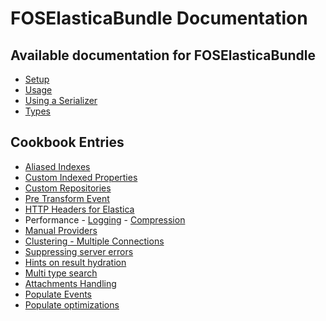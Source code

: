 FOSElasticaBundle Documentation
===============================

Available documentation for FOSElasticaBundle
---------------------------------------------

* [Setup](setup.md)
* [Usage](usage.md)
* [Using a Serializer](serializer.md)
* [Types](types.md)

Cookbook Entries
----------------

* [Aliased Indexes](cookbook/aliased-indexes.md)
* [Custom Indexed Properties](cookbook/custom-properties.md)
* [Custom Repositories](cookbook/custom-repositories.md)
* [Pre Transform Event](cookbook/pre-transform-event.md)
* [HTTP Headers for Elastica](cookbook/elastica-client-http-headers.md)
* Performance - [Logging](cookbook/logging.md) - [Compression](cookbook/compression.md)
* [Manual Providers](cookbook/manual-provider.md)
* [Clustering - Multiple Connections](cookbook/multiple-connections.md)
* [Suppressing server errors](cookbook/suppress-server-errors.md)
* [Hints on result hydration](cookbook/hints-on-result-hydration.md)
* [Multi type search](cookbook/multi-type-search.md)
* [Attachments Handling](cookbook/attachments.md)
* [Populate Events](cookbook/populate-events.md)
* [Populate optimizations](cookbook/populate-optimizations.md)
